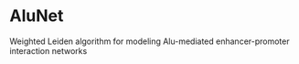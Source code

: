 # AluNet
Weighted Leiden algorithm for modeling Alu-mediated enhancer-promoter interaction networks
